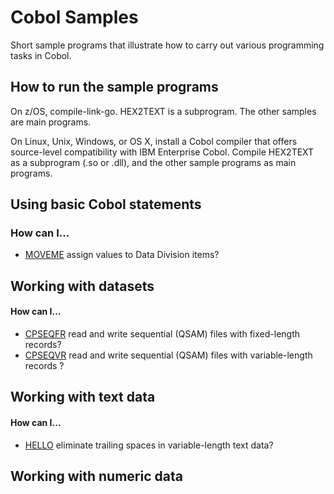 # Cobol Samples 

Short sample programs that illustrate how to carry out various programming tasks in Cobol. 

## How to run the sample programs 

On z/OS, compile-link-go. HEX2TEXT is a subprogram. The other samples are main programs.

On Linux, Unix, Windows, or OS X, install a Cobol compiler that offers source-level compatibility with IBM Enterprise Cobol. Compile HEX2TEXT as a subprogram (.so or .dll), and the other sample programs as main programs. 

## Using basic Cobol statements

### How can I...

- [MOVEME](MOVEME-notes.md) assign values to Data Division items?

## Working with datasets

#### How can I... 

- [CPSEQFR](CPSEQFR-notes.md) read and write sequential (QSAM) files with fixed-length records?
- [CPSEQVR](CPSEQVR-notes.md) read and write sequential (QSAM) files with variable-length records ?

## Working with text data

#### How can I... 

- [HELLO](HELLO-notes.md) eliminate trailing spaces in variable-length text data?

## Working with numeric data

